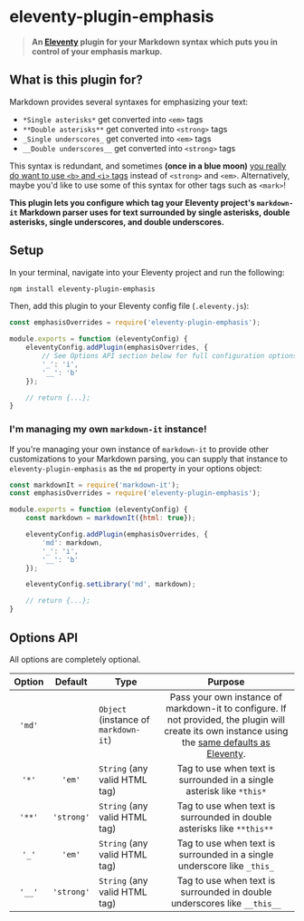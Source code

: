 # eleventy-plugin-emphasis

> **An [Eleventy](https://11ty.dev) plugin for your Markdown syntax which puts you in control of your emphasis markup.**

## What is this plugin for?

Markdown provides several syntaxes for emphasizing your text:

* `*Single asterisks*` get converted into `<em>` tags
* `**Double asterisks**` get converted into `<strong>` tags
* `_Single underscores_` get converted into `<em>` tags
* `__Double underscores__` get converted into `<strong>` tags

This syntax is redundant, and sometimes **(once in a blue moon)** [you really do want to use `<b>` and `<i>` tags](https://www.w3.org/International/questions/qa-b-and-i-tags) instead of `<strong>` and `<em>`. Alternatively, maybe you'd like to use some of this syntax for other tags such as `<mark>`!

**This plugin lets you configure which tag your Eleventy project's `markdown-it` Markdown parser uses for text surrounded by single asterisks, double asterisks, single underscores, and double underscores.**

## Setup

In your terminal, navigate into your Eleventy project and run the following:

```bash
npm install eleventy-plugin-emphasis
```

Then, add this plugin to your Eleventy config file (`.eleventy.js`):

```js
const emphasisOverrides = require('eleventy-plugin-emphasis');

module.exports = function (eleventyConfig) {
	eleventyConfig.addPlugin(emphasisOverrides, {
		// See Options API section below for full configuration options!
		'_': 'i',
		'__': 'b'
	});

	// return {...};
}
```

### I'm managing my own `markdown-it` instance!

If you're managing your own instance of `markdown-it` to provide other customizations to your Markdown parsing, you can supply that instance to `eleventy-plugin-emphasis` as the `md` property in your options object:

```js
const markdownIt = require('markdown-it');
const emphasisOverrides = require('eleventy-plugin-emphasis');

module.exports = function (eleventyConfig) {
	const markdown = markdownIt({html: true});

	eleventyConfig.addPlugin(emphasisOverrides, {
		'md': markdown,
		'_': 'i',
		'__': 'b'
	});

	eleventyConfig.setLibrary('md', markdown);

	// return {...};
}
```

## Options API

All options are completely optional.

| Option |   Default  | Type                                 |                                                                                               Purpose                                                                                              |
|:------:|:----------:|--------------------------------------|:--------------------------------------------------------------------------------------------------------------------------------------------------------------------------------------------------:|
| `'md'` |            | `Object` (instance of `markdown-it`) | Pass your own instance of markdown-it to configure. If not provided, the plugin will create its own instance using the [same defaults as Eleventy](https://www.11ty.dev/docs/languages/markdown/). |
| `'*'`  | `'em'`     | `String` (any valid HTML tag)        | Tag to use when text is surrounded in a single asterisk like `*this*`                                                                                                                              |
| `'**'` | `'strong'` | `String` (any valid HTML tag)        | Tag to use when text is surrounded in double asterisks like `**this**`                                                                                                                             |
| `'_'`  | `'em'`     | `String` (any valid HTML tag)        | Tag to use when text is surrounded in a single underscore like `_this_`                                                                                                                            |
| `'__'` | `'strong'` | `String` (any valid HTML tag)        | Tag to use when text is surrounded in double underscores like `__this__`                                                                                                                           |